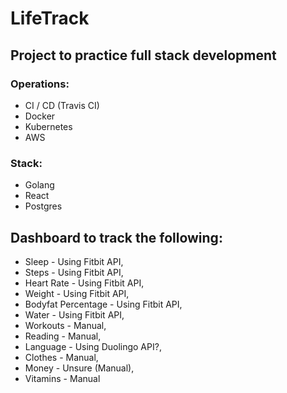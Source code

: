 # LifeTrack

## Project to practice full stack development

### Operations:
* CI / CD (Travis CI)
* Docker
* Kubernetes
* AWS 

### Stack:
* Golang
* React
* Postgres

## Dashboard to track the following: 

* Sleep - Using Fitbit API,
* Steps - Using Fitbit API,
* Heart Rate - Using Fitbit API,
* Weight - Using Fitbit API,
* Bodyfat Percentage - Using Fitbit API,
* Water - Using Fitbit API,
* Workouts - Manual,
* Reading - Manual,
* Language - Using Duolingo API?,
* Clothes - Manual,
* Money - Unsure (Manual),
* Vitamins - Manual

